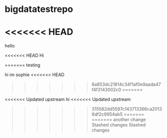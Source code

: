 # bigdatatestrepo
<<<<<<< HEAD
=======

hello

<<<<<<< HEAD
Hi 


=======
testing

hi im sophie
<<<<<<< HEAD
>>>>>>> 6a853dc21814c34f1af0e9aada47f4f3143002c0
=======

<<<<<<< Updated upstream
hi
<<<<<<< Updated upstream
>>>>>>> 315582dd5597c143713366ca20136df2c9954ab5
=======
=======
another change
>>>>>>> Stashed changes
>>>>>>> Stashed changes
